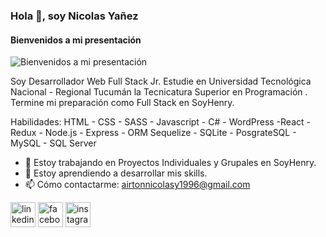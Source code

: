 ### Hola 👋, soy Nicolas Yañez
#### Bienvenidos a mi presentación
![Bienvenidos a mi presentación](https://user-images.githubusercontent.com/70145668/112771623-b9660900-8ffa-11eb-90c0-77d0406d1734.jpg)

Soy Desarrollador Web Full Stack Jr.
Estudie en Universidad Tecnológica Nacional - Regional Tucumán la Tecnicatura Superior en Programación .
Termine mi preparación como Full Stack en SoyHenry.

Habilidades: HTML - CSS - SASS - Javascript - C# - WordPress -React - Redux - Node.js - Express - ORM Sequelize - SQLite - PosgrateSQL - MySQL - SQL Server

- 🔭 Estoy trabajando en Proyectos Individuales y Grupales en SoyHenry. 
- 🌱 Estoy aprendiendo a desarrollar mis skills. 
- 📫 Cómo contactarme: airtonnicolasy1996@gmail.com 


 [<img src='https://cdn.jsdelivr.net/npm/simple-icons@3.0.1/icons/linkedin.svg' alt='linkedin' height='40'>](https://www.linkedin.com/in/airton-nicolas-yañez-90774320a/)  [<img src='https://cdn.jsdelivr.net/npm/simple-icons@3.0.1/icons/facebook.svg' alt='facebook' height='40'>](https://www.facebook.com/nico.yanez.3)  [<img src='https://cdn.jsdelivr.net/npm/simple-icons@3.0.1/icons/instagram.svg' alt='instagram' height='40'>](https://www.instagram.com/nico_yanez96/)  




